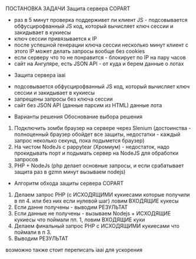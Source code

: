  ПОСТАНОВКА ЗАДАЧИ
 Защита сервера COPART
 - раз в 5 минут проверка поддерживет ли клиент JS - подсовывается обфусцирофванный JS код, который вычисляет ключ сессии и закидывает в кукиесы
 - ключ сессии привязывается к IP
 - после успешной генерации ключа сессии несколько минут клиент с этого IP может делать запросы вообще без cookies
 - если серверу что то не понравится - блокирует по IP на пару часов
 - сайт на Ангуляре, есть JSON API - от куда и берем данные о лотах

 * Защита сервера iaai
 - подсовывается обфусцирофванный JS код, который вычисляет ключ сессии и закидывает в кукиесы
 - запрещены запросы без ключа сессии
 - сайт без JSON API (данные парсим из HTML) данные лота

 

 * Варианты решения Обоснование выбора решения
 1. Подключить зомби браузер на сервере через Slenium (достоинства - полноценный браузер обойдет все защиты, недостатки - каждый запрос неколько секунд, пока подымется браузер)
 2. На чистом NodeJs с pappytear (Хромиум) - недостаток, надо прокидывать порт и подымать сервер на NodeJS для обработки запросов
 3. PHP + NodeJs (php делает основные запросы, и если срабатывает защита раз в gzmn минут вызываем nodejs)

 * Алгоритм обхода защиты сервера COPART
 1. Делаем запрос PHP (с ИСХОДЯЩИМИ кукиесами которые получили в пп 4. или без них если нулевой шаг) ловим ВХОДЯЩИЕ кукесы
 2. Если данне получены - выводим РЕЗУЛЬТАТ
 3. Если данные не получены - вызываем Nodejs + ИСХОДЯЩИЕ кукиесы что поймали пп. 1, ловим ВХОДЯЩИЕ куки
 4. Делаем финальный запрос PHP с ИСХОДЯЩИМИ кукиесами что поймали в п 3.
 5. Выводим РЕЗУЛЬТАТ

 возможно также стоит переписать iaai для ускорения
